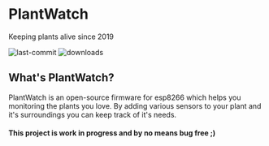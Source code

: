 # PlantWatch
Keeping plants alive since 2019

![last-commit](https://img.shields.io/github/last-commit/nmeurer/plantwatch?color=%23008800) ![downloads](https://img.shields.io/github/downloads/nmeurer/plantwatch/total?color=%23008800)

## What's PlantWatch?
PlantWatch is an open-source firmware for esp8266 which helps you monitoring the plants you love.
By adding various sensors to your plant and it's surroundings you can keep track of it's needs.

#### This project is work in progress and by no means bug free ;)
